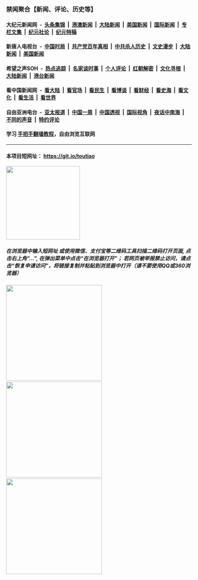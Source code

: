 ### 禁闻聚合【新闻、评论、历史等】

#### 大纪元新闻网 &nbsp;-&nbsp; [头条集锦](indexes/E头条集锦.md?t=02081311) &nbsp;|&nbsp; [港澳新闻](indexes/E港澳新闻.md?t=02081311)  &nbsp;|&nbsp; [大陆新闻](indexes/E大陆新闻.md?t=02081311) &nbsp;|&nbsp; [美国新闻](indexes/E美国新闻.md?t=02081311) &nbsp;|&nbsp; [国际新闻](indexes/E国际新闻.md?t=02081311) &nbsp;|&nbsp; [专栏文集](indexes/E专栏文集.md?t=02081311) &nbsp;|&nbsp; [纪元社论](indexes/E纪元社论.md?t=02081311) &nbsp;|&nbsp; [纪元特稿](indexes/E纪元特稿.md?t=02081311) 

#### 新唐人电视台 &nbsp;-&nbsp; [中国时局](indexes/N中国时局.md?t=02081311) &nbsp;|&nbsp; [共产党百年真相](indexes/N共产党百年真相.md?t=02081311) &nbsp;|&nbsp; [中共杀人历史](indexes/N中共杀人历史.md?t=02081311) &nbsp;|&nbsp; [文史漫步](indexes/N文史漫步.md?t=02081311) &nbsp;|&nbsp; [大陆新闻](indexes/N大陆新闻.md?t=02081311) &nbsp;|&nbsp; [美国新闻](indexes/N美国新闻.md?t=02081311)

#### 希望之声SOH &nbsp;-&nbsp; [热点追踪](indexes/H热点追踪.md?t=02081311) &nbsp;|&nbsp; [名家谈时事](indexes/H名家谈时事.md?t=02081311) &nbsp;|&nbsp; [个人评论](indexes/H个人评论.md?t=02081311)  &nbsp;|&nbsp; [红朝解密](indexes/H红朝解密.md?t=02081311) &nbsp;|&nbsp; [文化寻根](indexes/H文化寻根.md?t=02081311) &nbsp;|&nbsp; [大陆新闻](indexes/H大陆新闻.md?t=02081311) &nbsp;|&nbsp; [港台新闻](indexes/H港台新闻.md?t=02081311)

#### 看中国新闻网 &nbsp;-&nbsp; [看大陆](indexes/S看大陆.md?t=02081311) &nbsp;|&nbsp; [看官场](indexes/S看官场.md?t=02081311) &nbsp;|&nbsp; [看民生](indexes/S看民生.md?t=02081311)  &nbsp;|&nbsp; [看博谈](indexes/S看博谈.md?t=02081311) &nbsp;|&nbsp; [看财经](indexes/S看财经.md?t=02081311) &nbsp;|&nbsp; [看史海](indexes/S看史海.md?t=02081311) &nbsp;|&nbsp; [看文化](indexes/S看文化.md?t=02081311) &nbsp;|&nbsp; [看生活](indexes/S看生活.md?t=02081311) &nbsp;|&nbsp; [看世界](indexes/S看世界.md?t=02081311)

#### 自由亚洲电台 &nbsp;-&nbsp; [亚太报道](indexes/R亚太报道.md?t=02081311) &nbsp;|&nbsp; [中国一周](indexes/R中国一周.md?t=02081311) &nbsp;|&nbsp; [中国透视](indexes/R中国透视.md?t=02081311)  &nbsp;|&nbsp; [国际视角](indexes/R国际视角.md?t=02081311) &nbsp;|&nbsp; [夜话中南海](indexes/R夜话中南海.md?t=02081311) &nbsp;|&nbsp; [不同的声音](indexes/R不同的声音.md?t=02081311) &nbsp;|&nbsp; [特约评论](indexes/R特约评论.md?t=02081311)

#### 学习 [手把手翻墙教程](https://github.com/gfw-breaker/guides/wiki)，自由浏览互联网

----

#### 本项目短网址： https://git.io/toutiao
<img src="https://raw.githubusercontent.com/gfw-breaker/banned-news/master/scripts/img/qr.png" width="200px"/>  

##### 在浏览器中输入短网址 或使用微信、支付宝等二维码工具扫描二维码打开页面, 点击右上角"...", 在弹出菜单中点击“在浏览器打开”； 若网页被举报禁止访问，请点击“恢复申请访问”，将链接复制并粘贴到浏览器中打开（请不要使用QQ或360浏览器）

<img src="https://raw.githubusercontent.com/gfw-breaker/banned-news/master/scripts/img/1.png" width="260px"/> &nbsp; <img src="https://raw.githubusercontent.com/gfw-breaker/banned-news/master/scripts/img/2.png" width="260px"/> &nbsp; <img src="https://raw.githubusercontent.com/gfw-breaker/banned-news/master/scripts/img/3.png" width="260px"/>
